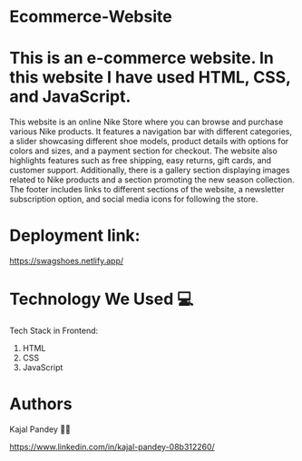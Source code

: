 # Ecommerce-Website

# This is an e-commerce website. In this website I have used HTML, CSS, and JavaScript.


This website is an online Nike Store where you can browse and purchase various Nike products. It features a navigation bar with different categories, a slider showcasing different shoe models, product details with options for colors and sizes, and a payment section for checkout. The website also highlights features such as free shipping, easy returns, gift cards, and customer support. Additionally, there is a gallery section displaying images related to Nike products and a section promoting the new season collection. The footer includes links to different sections of the website, a newsletter subscription option, and social media icons for following the store.


# Deployment link:
https://swagshoes.netlify.app/

# Technology We Used 💻
Tech Stack in Frontend:

1. HTML
2. CSS
3. JavaScript

# Authors
Kajal Pandey 🙎‍♀️

https://www.linkedin.com/in/kajal-pandey-08b312260/






